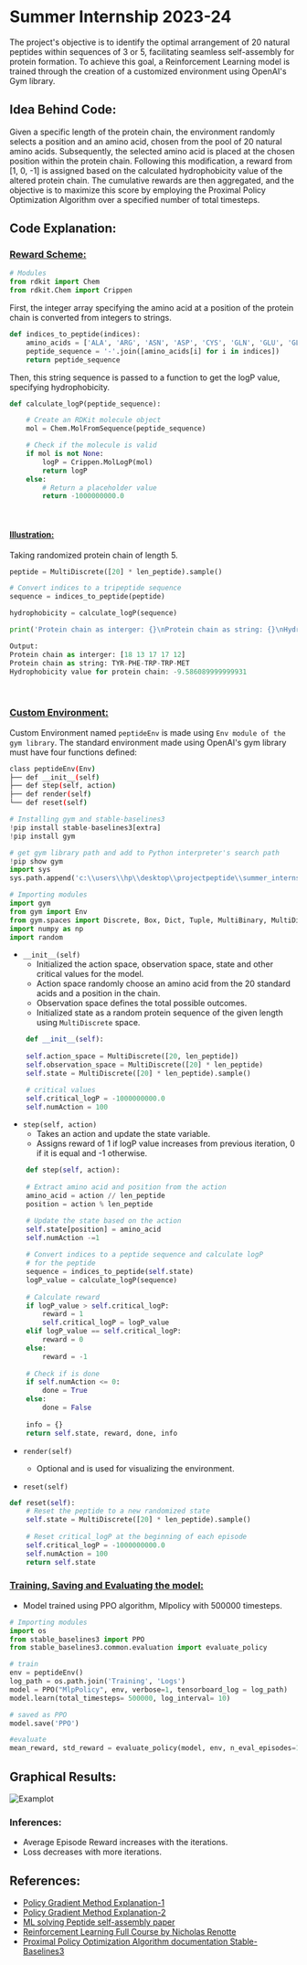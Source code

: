 # Summer Internship 2023-24

The project's objective is to identify the optimal arrangement of 20 natural peptides within sequences of 3 or 5, facilitating seamless self-assembly for protein formation. To achieve this goal, a Reinforcement Learning model is trained through the creation of a customized environment using OpenAI's Gym library.

## Idea Behind Code:

Given a specific length of the protein chain, the environment randomly selects a position and an amino acid, chosen from the pool of 20 natural amino acids. Subsequently, the selected amino acid is placed at the chosen position within the protein chain. Following this modification, a reward from [1, 0, -1] is assigned based on the calculated hydrophobicity value of the altered protein chain. The cumulative rewards are then aggregated, and the objective is to maximize this score by employing the Proximal Policy Optimization Algorithm over a specified number of total timesteps.  

## Code Explanation:

### <u>Reward Scheme:</u>

```python
# Modules
from rdkit import Chem
from rdkit.Chem import Crippen
```

First, the integer array specifying the amino acid at a position of the protein chain is converted from integers to strings.

```python
def indices_to_peptide(indices):
    amino_acids = ['ALA', 'ARG', 'ASN', 'ASP', 'CYS', 'GLN', 'GLU', 'GLY', 'HIS', 'ILE', 'LEU', 'LYS', 'MET', 'PHE', 'PRO', 'SER', 'THR', 'TRP', 'TYR', 'VAL']
    peptide_sequence = '-'.join([amino_acids[i] for i in indices])
    return peptide_sequence
```

Then, this string sequence is passed to a function to get the logP value, specifying hydrophobicity.

```python
def calculate_logP(peptide_sequence):

    # Create an RDKit molecule object
    mol = Chem.MolFromSequence(peptide_sequence)

    # Check if the molecule is valid
    if mol is not None:
        logP = Crippen.MolLogP(mol)
        return logP
    else:
        # Return a placeholder value
        return -1000000000.0
```
<br>

#### <u>Illustration:</u> 

Taking randomized protein chain of length 5.

```python
peptide = MultiDiscrete([20] * len_peptide).sample()

# Convert indices to a tripeptide sequence
sequence = indices_to_peptide(peptide)

hydrophobicity = calculate_logP(sequence)

print('Protein chain as interger: {}\nProtein chain as string: {}\nHydrophobicity value for protein chain: {}'.format(peptide, sequence, hydrophobicity))
```

```python
Output: 
Protein chain as interger: [18 13 17 17 12]
Protein chain as string: TYR-PHE-TRP-TRP-MET
Hydrophobicity value for protein chain: -9.586089999999931
```
<br>

### <u>Custom Environment:</u>

Custom Environment named `peptideEnv` is made using `Env module of the gym library`. The standard environment made using OpenAI's gym library must have four functions defined:

```bash
class peptideEnv(Env)
├── def __init__(self)
├── def step(self, action)
├── def render(self)
└── def reset(self)
```

```python
# Installing gym and stable-baselines3
!pip install stable-baselines3[extra]
!pip install gym

# get gym library path and add to Python interpreter's search path
!pip show gym
import sys
sys.path.append('c:\\users\\hp\\desktop\\projectpeptide\\summer_internship_2023\\projectpeptide\\lib\\site-packages')
```

```python
# Importing modules
import gym 
from gym import Env
from gym.spaces import Discrete, Box, Dict, Tuple, MultiBinary, MultiDiscrete 
import numpy as np
import random
```

- `__init__(self)`
    - Initialized the action space, observation space, state and other critical values for the model.
    - Action space randomly choose an amino acid from the 20 standard acids and a position in the chain.
    - Observation space defines the total possible outcomes.
    - Initialized state as a random protein sequence of the given length using `MultiDiscrete` space.

```python
    def __init__(self):
    
    self.action_space = MultiDiscrete([20, len_peptide])
    self.observation_space = MultiDiscrete([20] * len_peptide)
    self.state = MultiDiscrete([20] * len_peptide).sample()

    # critical values
    self.critical_logP = -1000000000.0
    self.numAction = 100
```

- `step(self, action)`
    - Takes an action and update the state variable.
    - Assigns reward of 1 if logP value increases from previous iteration, 0 if it is equal and -1 otherwise.

```python
    def step(self, action):
    
    # Extract amino acid and position from the action
    amino_acid = action // len_peptide
    position = action % len_peptide

    # Update the state based on the action
    self.state[position] = amino_acid
    self.numAction -=1
    
    # Convert indices to a peptide sequence and calculate logP 
    # for the peptide
    sequence = indices_to_peptide(self.state)
    logP_value = calculate_logP(sequence)
    
    # Calculate reward
    if logP_value > self.critical_logP: 
        reward = 1 
        self.critical_logP = logP_value
    elif logP_value == self.critical_logP:
        reward = 0
    else:
        reward = -1 
    
    # Check if is done
    if self.numAction <= 0: 
        done = True
    else:
        done = False
    
    info = {}
    return self.state, reward, done, info
```

- `render(self)` 
    - Optional and is used for visualizing the environment.

- `reset(self)`

```python
def reset(self):
    # Reset the peptide to a new randomized state
    self.state = MultiDiscrete([20] * len_peptide).sample()
    
    # Reset critical_logP at the beginning of each episode
    self.critical_logP = -1000000000.0
    self.numAction = 100
    return self.state
```

### <u>Training, Saving and Evaluating the model:</u>

- Model trained using PPO algorithm, Mlpolicy with 500000 timesteps.

```python
# Importing modules
import os
from stable_baselines3 import PPO
from stable_baselines3.common.evaluation import evaluate_policy
```

```python
# train
env = peptideEnv()
log_path = os.path.join('Training', 'Logs')
model = PPO("MlpPolicy", env, verbose=1, tensorboard_log = log_path)
model.learn(total_timesteps= 500000, log_interval= 10)

# saved as PPO
model.save('PPO')

#evaluate
mean_reward, std_reward = evaluate_policy(model, env, n_eval_episodes=10, render=True)
```

## Graphical Results:

<img src=".\Extras\Graph.png" alt="Examplot" style="background-color:white;">

### Inferences:
- Average Episode Reward increases with the iterations.
- Loss decreases with more iterations.

## References:

- <a href="https://towardsdatascience.com/policy-gradient-methods-104c783251e0"> Policy Gradient Method Explanation-1</a><br>
- <a href="https://huggingface.co/learn/deep-rl-course/unit4/policy-gradient?fw=pt"> Policy Gradient Method Explanation-2</a><br>
- <a href="https://drive.google.com/file/d/1kmlz5kaJnC4FblE5oBK-0NnJRRSLm_pI/view?usp=drive_link"> ML solving Peptide self-assembly paper</a>
- <a href="https://youtu.be/Mut_u40Sqz4?si=AwunkKbTvgTM1PvI"> Reinforcement Learning Full Course by Nicholas Renotte</a><br>
- <a href="https://stable-baselines3.readthedocs.io/en/master/modules/ppo.html"> Proximal Policy Optimization Algorithm documentation Stable-Baselines3</a><br>

